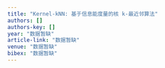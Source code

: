 ```yaml
---
title: "Kernel-kNN: 基于信息能度量的核 k-最近邻算法"
authors: []
authors-key: []
year: "数据暂缺"
article-link: "数据暂缺"
venue: "数据暂缺"
bibex: "数据暂缺"
---
```

